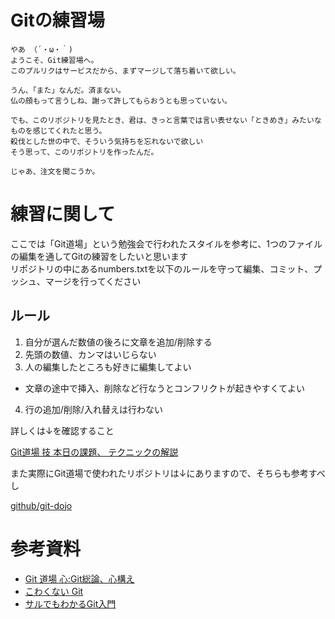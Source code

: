 Gitの練習場
===

    やあ （´・ω・｀)
    ようこそ、Git練習場へ。
    このプルリクはサービスだから、まずマージして落ち着いて欲しい。
    
    うん、「また」なんだ。済まない。
    仏の顔もって言うしね、謝って許してもらおうとも思っていない。
    
    でも、このリポジトリを見たとき、君は、きっと言葉では言い表せない「ときめき」みたいなものを感じてくれたと思う。
    殺伐とした世の中で、そういう気持ちを忘れないで欲しい
    そう思って、このリポジトリを作ったんだ。
    
    じゃあ、注文を聞こうか。

練習に関して
===

ここでは「Git道場」という勉強会で行われたスタイルを参考に、1つのファイルの編集を通してGitの練習をしたいと思います  
リポジトリの中にあるnumbers.txtを以下のルールを守って編集、コミット、プッシュ、マージを行ってください  

ルール
---

1. 自分が選んだ数値の後ろに文章を追加/削除する
2. 先頭の数値、カンマはいじらない
3. 人の編集したところも好きに編集してよい
 * 文章の途中で挿入、削除など行なうとコンフリクトが起きやすくてよい
4. 行の追加/削除/入れ替えは行わない

詳しくは↓を確認すること

[Git道場 技 本日の課題、 テクニックの解説](https://speakerdeck.com/ogawa/git)

また実際にGit道場で使われたリポジトリは↓にありますので、そちらも参考すべし

[github/git-dojo](https://github.com/git-dojo)

参考資料
===

* [Git 道場 心:Git総論、心構え]( http://www.slideshare.net/iwamatsu/git-git )
* [こわくない Git](http://www.slideshare.net/kotas/git-15276118)
* [サルでもわかるGit入門](http://www.backlog.jp/git-guide/)
